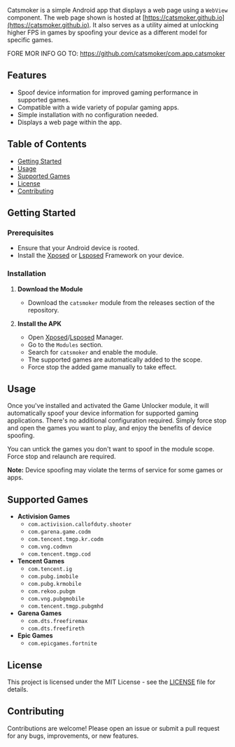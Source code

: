 Catsmoker is a simple Android app that displays a web page using a `WebView` component. The web page shown is hosted at [https://catsmoker.github.io](https://catsmoker.github.io). It also serves as a utility aimed at unlocking higher FPS in games by spoofing your device as a different model for specific games.

FORE MOR INFO GO TO: https://github.com/catsmoker/com.app.catsmoker
## Features

- Spoof device information for improved gaming performance in supported games.
- Compatible with a wide variety of popular gaming apps.
- Simple installation with no configuration needed.
- Displays a web page within the app.

## Table of Contents

- [Getting Started](#getting-started)
- [Usage](#usage)
- [Supported Games](#supported-games)
- [License](#license)
- [Contributing](#contributing)

## Getting Started

### Prerequisites

- Ensure that your Android device is rooted.
- Install the [Xposed](https://github.com/ElderDrivers/EdXposed) or [Lsposed](https://github.com/LSPosed/LSPosed) Framework on your device.

### Installation

1. **Download the Module**
    - Download the `catsmoker` module from the releases section of the repository.

2. **Install the APK**
    - Open [Xposed](https://github.com/ElderDrivers/EdXposed)/[Lsposed](https://github.com/LSPosed/LSPosed) Manager.
    - Go to the `Modules` section.
    - Search for `catsmoker` and enable the module.
    - The supported games are automatically added to the scope.
    - Force stop the added game manually to take effect.

## Usage

Once you've installed and activated the Game Unlocker module, it will automatically spoof your device information for supported gaming applications. There's no additional configuration required. Simply force stop and open the games you want to play, and enjoy the benefits of device spoofing.

You can untick the games you don't want to spoof in the module scope. Force stop and relaunch are required.

**Note:** Device spoofing may violate the terms of service for some games or apps.

## Supported Games

- **Activision Games**
  - `com.activision.callofduty.shooter`
  - `com.garena.game.codm`
  - `com.tencent.tmgp.kr.codm`
  - `com.vng.codmvn`
  - `com.tencent.tmgp.cod`
- **Tencent Games**
  - `com.tencent.ig`
  - `com.pubg.imobile`
  - `com.pubg.krmobile`
  - `com.rekoo.pubgm`
  - `com.vng.pubgmobile`
  - `com.tencent.tmgp.pubgmhd`
- **Garena Games**
  - `com.dts.freefiremax`
  - `com.dts.freefireth`
- **Epic Games**
  - `com.epicgames.fortnite`

## License

This project is licensed under the MIT License - see the [LICENSE](LICENSE) file for details.

## Contributing

Contributions are welcome! Please open an issue or submit a pull request for any bugs, improvements, or new features.
